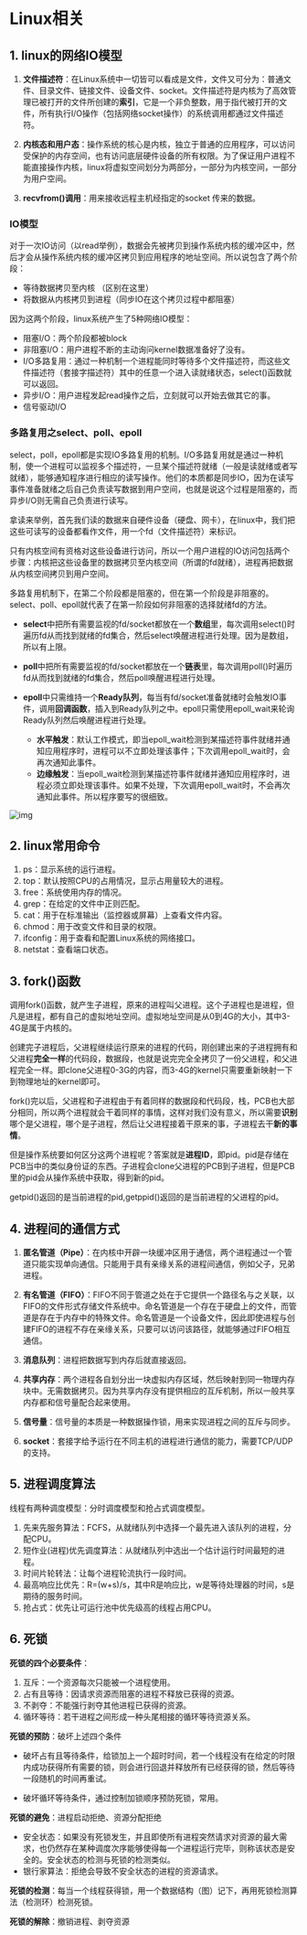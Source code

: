 # Linux相关

## 1. linux的网络IO模型

1. **文件描述符**：在Linux系统中一切皆可以看成是文件，文件又可分为：普通文件、目录文件、链接文件、设备文件、socket。文件描述符是内核为了高效管理已被打开的文件所创建的**索引**，它是一个非负整数，用于指代被打开的文件，所有执行I/O操作（包括网络socket操作）的系统调用都通过文件描述符。

2. **内核态和用户态**：操作系统的核心是内核，独立于普通的应用程序，可以访问受保护的内存空间，也有访问底层硬件设备的所有权限。为了保证用户进程不能直接操作内核，linux将虚拟空间划分为两部分，一部分为内核空间，一部分为用户空间。
3. **recvfrom()调用**：用来接收远程主机经指定的socket 传来的数据。

### IO模型

对于一次IO访问（以read举例），数据会先被拷贝到操作系统内核的缓冲区中，然后才会从操作系统内核的缓冲区拷贝到应用程序的地址空间。所以说包含了两个阶段：

- 等待数据拷贝至内核 （区别在这里）
- 将数据从内核拷贝到进程（同步IO在这个拷贝过程中都阻塞）

因为这两个阶段，linux系统产生了5种网络IO模型：

- 阻塞I/O：两个阶段都被block
- 非阻塞I/O：用户进程不断的主动询问kernel数据准备好了没有。
- I/O多路复用：通过一种机制一个进程能同时等待多个文件描述符，而这些文件描述符（套接字描述符）其中的任意一个进入读就绪状态，select()函数就可以返回。
- 异步I/O：用户进程发起read操作之后，立刻就可以开始去做其它的事。
- 信号驱动I/O

### 多路复用之select、poll、epoll

select，poll，epoll都是实现IO多路复用的机制。I/O多路复用就是通过一种机制，使一个进程可以监视多个描述符，一旦某个描述符就绪（一般是读就绪或者写就绪），能够通知程序进行相应的读写操作。他们的本质都是同步IO，因为在读写事件准备就绪之后自己负责读写数据到用户空间，也就是说这个过程是阻塞的，而异步I/O则无需自己负责进行读写。

拿读来举例，首先我们读的数据来自硬件设备（硬盘、网卡），在linux中，我们把这些可读写的设备都看作文件，用一个fd（文件描述符）来标识。

只有内核空间有资格对这些设备进行访问，所以一个用户进程的IO访问包括两个步骤：内核把这些设备里的数据拷贝至内核空间（所谓的fd就绪），进程再把数据从内核空间拷贝到用户空间。

多路复用机制下，在第二个阶段都是阻塞的，但在第一个阶段是非阻塞的。select、poll、epoll就代表了在第一阶段如何非阻塞的选择就绪fd的方法。

- **select**中把所有需要监视的fd/socket都放在一个**数组**里，每次调用select()时遍历fd从而找到就绪的fd集合，然后select唤醒进程进行处理。因为是数组，所以有上限。

- **poll**中把所有需要监视的fd/socket都放在一个**链表**里，每次调用poll()时遍历fd从而找到就绪的fd集合，然后poll唤醒进程进行处理。

- **epoll**中只需维持一个**Ready队列**，每当有fd/socket准备就绪时会触发IO事件，调用**回调函数**，插入到Ready队列之中。epoll只需使用epoll_wait来轮询Ready队列然后唤醒进程进行处理。
  - **水平触发**：默认工作模式，即当epoll_wait检测到某描述符事件就绪并通知应用程序时，进程可以不立即处理该事件；下次调用epoll_wait时，会再次通知此事件。
  - **边缘触发**：当epoll_wait检测到某描述符事件就绪并通知应用程序时，进程必须立即处理该事件。如果不处理，下次调用epoll_wait时，不会再次通知此事件。所以程序要写的很细致。

![img](https://img-blog.csdnimg.cn/20190111184024145.png?x-oss-process=image/watermark,type_ZmFuZ3poZW5naGVpdGk,shadow_10,text_aHR0cHM6Ly9ibG9nLmNzZG4ubmV0L3BhbmdlMTk5MQ==,size_16,color_FFFFFF,t_70)



## 2. linux常用命令

1. ps：显示系统的运行进程。
2. top：默认按照CPU的占用情况，显示占用量较大的进程。
3. free：系统使用内存的情况。
4. grep：在给定的文件中正则匹配。
5. cat：用于在标准输出（监控器或屏幕）上查看文件内容。
6. chmod：用于改变文件和目录的权限。
7. ifconfig：用于查看和配置Linux系统的网络接口。
8. netstat：查看端口状态。



## 3. fork()函数

调用fork()函数，就产生子进程，原来的进程叫父进程。这个子进程也是进程，但凡是进程，都有自己的虚拟地址空间。虚拟地址空间是从0到4G的大小，其中3-4G是属于内核的。

创建完子进程后，父进程继续运行原来的进程的代码，刚创建出来的子进程拥有和父进程**完全一样**的代码段，数据段，也就是说完完全全拷贝了一份父进程，和父进程完全一样。即clone父进程0-3G的内容，而3-4G的kernel只需要重新映射一下到物理地址的kernel即可。

fork()完以后，父进程和子进程由于有着同样的数据段和代码段，栈，PCB也大部分相同，所以两个进程就会干着同样的事情，这样对我们没有意义，所以需要**识别**哪个是父进程，哪个是子进程，然后让父进程接着干原来的事，子进程去干**新的事情**。

但是操作系统要如何区分这两个进程呢？答案就是**进程ID**，即pid。pid是存储在PCB当中的类似身份证的东西。子进程会clone父进程的PCB到子进程，但是PCB里的pid会从操作系统中获取，得到新的pid。

getpid()返回的是当前进程的pid,getppid()返回的是当前进程的父进程的pid。



## 4. 进程间的通信方式

1. **匿名管道（Pipe）**：在内核中开辟一块缓冲区用于通信，两个进程通过一个管道只能实现单向通信。只能用于具有亲缘关系的进程间通信，例如父子，兄弟进程。

2. **有名管道（FIFO）**：FIFO不同于管道之处在于它提供一个路径名与之关联，以FIFO的文件形式存储文件系统中。命名管道是一个存在于硬盘上的文件，而管道是存在于内存中的特殊文件。命名管道是一个设备文件，因此即使进程与创建FIFO的进程不存在亲缘关系，只要可以访问该路径，就能够通过FIFO相互通信。

3. **消息队列**：进程把数据写到内存后就直接返回。
4. **共享内存**：两个进程各自划分出一块虚拟内存区域，然后映射到同一物理内存块中。无需数据拷贝。因为共享内存没有提供相应的互斥机制，所以一般共享内存都和信号量配合起来使用。
5. **信号量**：信号量的本质是一种数据操作锁，用来实现进程之间的互斥与同步。
6. **socket**：套接字给予运行在不同主机的进程进行通信的能力，需要TCP/UDP的支持。



## 5. 进程调度算法

线程有两种调度模型：分时调度模型和抢占式调度模型。

1. 先来先服务算法：FCFS，从就绪队列中选择一个最先进入该队列的进程，分配CPU。
2. 短作业(进程)优先调度算法：从就绪队列中选出一个估计运行时间最短的进程。
3. 时间片轮转法：让每个进程轮流执行一段时间。
4. 最高响应比优先：R=(w+s)/s，其中R是响应比，w是等待处理器的时间，s是期待的服务时间。
5. 抢占式：优先让可运行池中优先级高的线程占用CPU。



## 6. 死锁

**死锁的四个必要条件**：

1. 互斥：一个资源每次只能被一个进程使用。
2. 占有且等待：因请求资源而阻塞的进程不释放已获得的资源。
3. 不剥夺：不能强行剥夺其他进程已获得的资源。
4. 循环等待：若干进程之间形成一种头尾相接的循环等待资源关系。

**死锁的预防**：破坏上述四个条件

- 破坏占有且等待条件，给锁加上一个超时时间，若一个线程没有在给定的时限内成功获得所有需要的锁，则会进行回退并释放所有已经获得的锁，然后等待一段随机的时间再重试。

- 破坏循环等待条件，通过控制加锁顺序预防死锁，常用。

**死锁的避免**：进程启动拒绝、资源分配拒绝

- 安全状态：如果没有死锁发生，并且即使所有进程突然请求对资源的最大需求，也仍然存在某种调度次序能够使得每一个进程运行完毕，则称该状态是安全的。安全状态的检测与死锁的检测类似。
- 银行家算法：拒绝会导致不安全状态的进程的资源请求。

**死锁的检测**：每当一个线程获得锁，用一个数据结构（图）记下，再用死锁检测算法（检测环）检测死锁。

**死锁的解除**：撤销进程、剥夺资源

